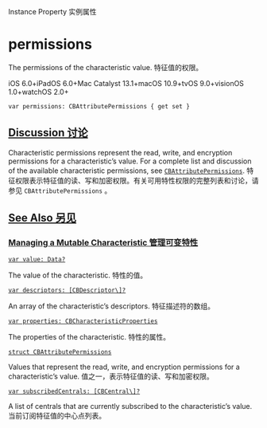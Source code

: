 Instance Property 实例属性

# permissions 

The permissions of the characteristic value.
特征值的权限。

iOS 6.0+iPadOS 6.0+Mac Catalyst 13.1+macOS 10.9+tvOS 9.0+visionOS 1.0+watchOS 2.0+

```
var permissions: CBAttributePermissions { get set }
```



## [Discussion 讨论](https://developer.apple.com/documentation/corebluetooth/cbmutablecharacteristic/permissions#Discussion)

Characteristic permissions represent the read, write, and encryption permissions for a characteristic’s value. For a complete list and discussion of the available characteristic permissions, see [`CBAttributePermissions`](https://developer.apple.com/documentation/corebluetooth/cbattributepermissions).
特征权限表示特征值的读、写和加密权限。有关可用特性权限的完整列表和讨论，请参见 `CBAttributePermissions` 。



## [See Also 另见](https://developer.apple.com/documentation/corebluetooth/cbmutablecharacteristic/permissions#see-also)

### [Managing a Mutable Characteristic 管理可变特性](https://developer.apple.com/documentation/corebluetooth/cbmutablecharacteristic/permissions#Managing-a-Mutable-Characteristic)

[`var value: Data?`](https://developer.apple.com/documentation/corebluetooth/cbmutablecharacteristic/value)

The value of the characteristic.
特性的值。

[`var descriptors: [CBDescriptor\]?`](https://developer.apple.com/documentation/corebluetooth/cbmutablecharacteristic/descriptors)

An array of the characteristic’s descriptors.
特征描述符的数组。

[`var properties: CBCharacteristicProperties`](https://developer.apple.com/documentation/corebluetooth/cbmutablecharacteristic/properties)

The properties of the characteristic.
特性的属性。

[`struct CBAttributePermissions`](https://developer.apple.com/documentation/corebluetooth/cbattributepermissions)

Values that represent the read, write, and encryption permissions for a characteristic’s value.
值之一，表示特征值的读、写和加密权限。

[`var subscribedCentrals: [CBCentral\]?`](https://developer.apple.com/documentation/corebluetooth/cbmutablecharacteristic/subscribedcentrals)

A list of centrals that are currently subscribed to the characteristic’s value.
当前订阅特征值的中心点列表。
